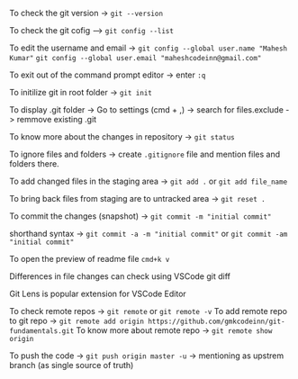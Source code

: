 To check the git version -> `git --version`

To check the git cofig --> `git config --list`

To edit the username and email -> `git config --global user.name "Mahesh Kumar"`
`git config --global user.email "maheshcodeinn@gmail.com"`

To exit out of the command prompt editor -> enter `:q`

To initilize git in root folder -> `git init`

To display .git folder -> Go to settings (cmd + ,) -> search for files.exclude -> remmove existing .git

To know more about the changes in repository -> `git status`

To ignore files and folders -> create `.gitignore` file and mention files and folders there.

To add changed files in the staging area -> `git add .` or `git add file_name`

To bring back files from staging are to untracked area -> `git reset .`

To commit the changes (snapshot) -> `git commit -m "initial commit"`

shorthand syntax -> `git commit -a -m "initial commit"` or `git commit -am "initial commit"`

To open the preview of readme file `cmd+k v`

Differences in file changes can check using VSCode git diff

Git Lens is popular extension for VSCode Editor

To check remote repos -> `git remote` or `git remote -v`
To add remote repo to git repo -> `git remote add origin https://github.com/gmkcodeinn/git-fundamentals.git`
To know more about remote repo -> `git remote show origin`

To push the code -> `git push origin master -u` -> mentioning as upstrem branch (as single source of truth)
